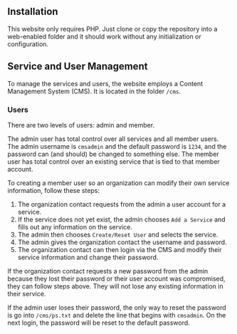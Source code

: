 ## Installation

This website only requires PHP. Just clone or copy the repository into a web-enabled folder and it should work without any initialization or configuration.

## Service and User Management

To manage the services and users, the website employs a Content Management System (CMS). It is located in the folder `/cms`.

### Users

There are two levels of users: admin and member.

The admin user has total control over all services and all member users. The admin username is `cmsadmin` and the default password is `1234`, and the password can (and should) be changed to something else. The member user has total control over an existing service that is tied to that member account.

To creating a member user so an organization can modify their own service information, follow these steps:

1. The organization contact requests from the admin a user account for a service.
1. If the service does not yet exist, the admin chooses `Add a Service` and fills out any information on the service.
1. The admin then chooses `Create/Reset User` and selects the service.
1. The admin gives the organization contact the username and password.
1. The organization contact can then login via the CMS and modify their service information and change their password.

If the organization contact requests a new password from the admin because they lost their password or their user account was compromised, they can follow steps above. They will not lose any existing information in their service.

If the admin user loses their password, the only way to reset the password is go into `/cms/ps.txt` and delete the line that begins with `cmsadmin`. On the next login, the password will be reset to the default password.


